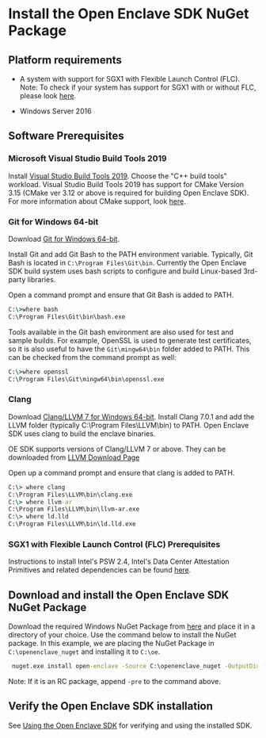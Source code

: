 # Install the Open Enclave SDK NuGet Package

## Platform requirements

- A system with support for SGX1 with Flexible Launch Control (FLC).
Note: To check if your system has support for SGX1 with or without FLC, please look [here](./SGXSupportLevel.md).

- Windows Server 2016

## Software Prerequisites

### Microsoft Visual Studio Build Tools 2019

Install [Visual Studio Build Tools 2019](https://aka.ms/vs/16/release/vs_buildtools.exe). Choose the "C++ build tools" workload. Visual Studio Build Tools 2019 has support for CMake Version 3.15 (CMake ver 3.12 or above is required for building Open Enclave SDK). For more information about CMake support, look [here](https://blogs.msdn.microsoft.com/vcblog/2016/10/05/cmake-support-in-visual-studio/).

### Git for Windows 64-bit

Download [Git for Windows 64-bit](https://git-scm.com/download/win).

Install Git and add Git Bash to the PATH environment variable.
Typically, Git Bash is located in `C:\Program Files\Git\bin`.
Currently the Open Enclave SDK build system uses bash scripts to configure
and build Linux-based 3rd-party libraries.

Open a command prompt and ensure that Git Bash is added to PATH.

```cmd
C:\>where bash
C:\Program Files\Git\bin\bash.exe
```

Tools available in the Git bash environment are also used for test and sample
builds. For example, OpenSSL is used to generate test certificates, so it is
also useful to have the `Git\mingw64\bin` folder added to PATH. This can be checked
from the command prompt as well:

```cmd
C:\>where openssl
C:\Program Files\Git\mingw64\bin\openssl.exe
```

### Clang

Download [Clang/LLVM 7 for Windows 64-bit](http://releases.llvm.org/7.0.1/LLVM-7.0.1-win64.exe).
Install Clang 7.0.1 and add the LLVM folder (typically C:\Program Files\LLVM\bin)
to PATH. Open Enclave SDK uses clang to build the enclave binaries.

OE SDK supports versions of Clang/LLVM 7 or above. They can be downloaded from [LLVM Download Page](http://releases.llvm.org/download.html)

Open up a command prompt and ensure that clang is added to PATH.

```cmd
C:\> where clang
C:\Program Files\LLVM\bin\clang.exe
C:\> where llvm-ar
C:\Program Files\LLVM\bin\llvm-ar.exe
C:\> where ld.lld
C:\Program Files\LLVM\bin\ld.lld.exe
```

### SGX1 with Flexible Launch Control (FLC) Prerequisites

Instructions to install Intel's PSW 2.4, Intel's Data Center Attestation Primitives and related dependencies can be found [here](Contributors/WindowsManualSGX1FLCDCAPPrereqs.md).

## Download and install the Open Enclave SDK NuGet Package

Download the required Windows NuGet Package from [here](https://github.com/openenclave/openenclave/releases) and place it in a directory of your choice. Use the command below to install the NuGet package. In this example, we are placing the NuGet Package in `C:\openenclave_nuget` and installing it to `C:\oe`.

```cmd
 nuget.exe install open-enclave -Source C:\openenclave_nuget -OutputDirectory C:\oe -ExcludeVersion
```

Note: If it is an RC package, append `-pre` to the command above.

## Verify the Open Enclave SDK installation

See [Using the Open Enclave SDK](Windows_using_oe_sdk.md) for verifying and using the installed SDK.
